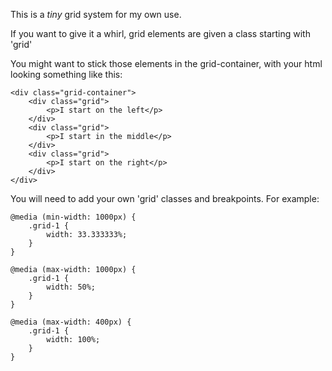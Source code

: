 This is a _tiny_ grid system for my own use.

If you want to give it a whirl, grid elements are given a class starting with 'grid'

You might want to stick those elements in the grid-container, with your html looking something like this:

```
<div class="grid-container">
	<div class="grid">
		<p>I start on the left</p>
	</div>
	<div class="grid">
		<p>I start in the middle</p>
	</div>
	<div class="grid">	
		<p>I start on the right</p>
	</div>
</div>
```

You will need to add your own 'grid' classes and breakpoints. For example:

```
@media (min-width: 1000px) {
	.grid-1 {
		width: 33.333333%;
	}
}

@media (max-width: 1000px) {
	.grid-1 {
		width: 50%;
	}
}

@media (max-width: 400px) {
	.grid-1 {
		width: 100%;
	}
}
```

